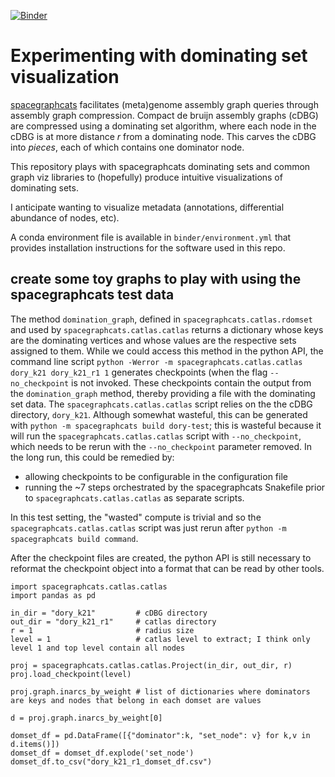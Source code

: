 [![Binder](https://binder.pangeo.io/badge_logo.svg)](https://binder.pangeo.io/v2/gh/taylorreiter/2021-sgc-domset-viz.git/main)

# Experimenting with dominating set visualization 

[spacegraphcats](http://spacegraphcats.github.io/spacegraphcats/) facilitates (meta)genome assembly graph queries through assembly graph compression.
Compact de bruijn assembly graphs (cDBG) are compressed using a dominating set algorithm, where each node in the cDBG is at more distance *r* from a dominating node.
This carves the cDBG into *pieces*, each of which contains one dominator node. 

This repository plays with spacegraphcats dominating sets and common graph viz libraries to (hopefully) produce intuitive visualizations of dominating sets.

I anticipate wanting to visualize metadata (annotations, differential abundance of nodes, etc).

A conda environment file is available in `binder/environment.yml` that provides installation instructions for the software used in this repo.
 
## create some toy graphs to play with using the spacegraphcats test data

The method `domination_graph`, defined in `spacegraphcats.catlas.rdomset` and used by `spacegraphcats.catlas.catlas` returns a dictionary whose keys are the dominating vertices and whose values are the respective sets assigned to them. 
While we could access this method in the python API, the command line script `python -Werror -m spacegraphcats.catlas.catlas dory_k21 dory_k21_r1 1` generates checkpoints (when the flag `--no_checkpoint` is not invoked. 
These checkpoints contain the output from the `domination_graph` method, thereby providing a file with the dominating set data.
The `spacegraphcats.catlas.catlas` script relies on the the cDBG directory, `dory_k21`. 
Although somewhat wasteful, this can be generated with `python -m spacegraphcats build dory-test`; this is wasteful because it will run the `spacegraphcats.catlas.catlas` script with `--no_checkpoint`, which needs to be rerun with the `--no_checkpoint` parameter removed.
In the long run, this could be remedied by:

+ allowing checkpoints to be configurable in the configuration file
+ running the ~7 steps orchestrated by the spacegraphcats Snakefile prior to `spacegraphcats.catlas.catlas` as separate scripts.

In this test setting, the "wasted" compute is trivial and so the `spacegraphcats.catlas.catlas` script was just rerun after `python -m spacegraphcats build command`.

After the checkpoint files are created, the python API is still necessary to reformat the checkpoint object into a format that can be read by other tools.

```
import spacegraphcats.catlas.catlas
import pandas as pd

in_dir = "dory_k21"         # cDBG directory
out_dir = "dory_k21_r1"     # catlas directory
r = 1                       # radius size
level = 1                   # catlas level to extract; I think only level 1 and top level contain all nodes

proj = spacegraphcats.catlas.catlas.Project(in_dir, out_dir, r)
proj.load_checkpoint(level)

proj.graph.inarcs_by_weight # list of dictionaries where dominators are keys and nodes that belong in each domset are values

d = proj.graph.inarcs_by_weight[0]

domset_df = pd.DataFrame([{"dominator":k, "set_node": v} for k,v in d.items()])
domset_df = domset_df.explode('set_node')
domset_df.to_csv("dory_k21_r1_domset_df.csv")
```

